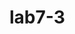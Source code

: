 # lab7-3
<html>
<head>
<meta charset="UTF-8" />
<script>
   function isPrime(n)
{
    if (n <= 1)
        return false;
    for (let i = 2; i < n; i++)
        if (n % i == 0)
            return false; 
    return true;
}
function printPrime(n)
{
    for (let i = 2; i <= n; i++) {
        if (isPrime(i))
            document.write(i +" ");
    }
} 
    let n = window.prompt('toogoo oruul');
    printPrime(n);                         
      function sumPrimes(num) {  
    var prime = []; 
       for(var n = 2; n <= numArgOne; n++) {
      if(isPrime(n)) {
          prime.push(n);
      }      
    }  
    function isPrime(numArgTwo) {
      for (var j = 2; j < numArgTwo; j++) {
        if (numArgTwo% j === 0) {
          return false;
        }
      }
      return true;
    }    
  return prime;  
}                     
</script>
</head>
<body>
</body>
</html>
